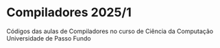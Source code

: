 # Compiladores 2025/1

Códigos das aulas de Compiladores no curso de Ciência da Computação
Universidade de Passo Fundo

